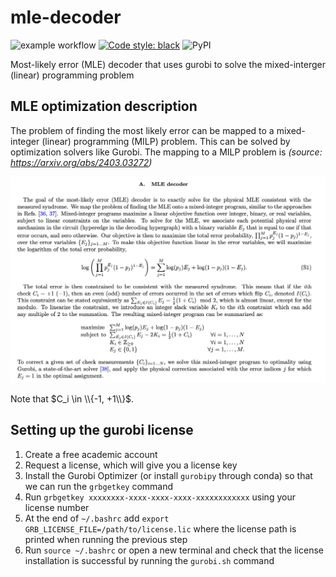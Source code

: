 # mle-decoder

![example workflow](https://github.com/MarcSerraPeralta/mle-decoder/actions/workflows/ci_pipeline.yaml/badge.svg)
[![Code style: black](https://img.shields.io/badge/code%20style-black-000000.svg)](https://github.com/psf/black)
![PyPI](https://img.shields.io/pypi/v/mle-decoder?label=pypi%20package)

Most-likely error (MLE) decoder that uses gurobi to solve the mixed-interger (linear) programming problem


## MLE optimization description

The problem of finding the most likely error can be mapped to a mixed-integer (linear) programming (MILP) problem. 
This can be solved by optimization solvers like Gurobi. The mapping to a MILP problem is _(source: https://arxiv.org/abs/2403.03272)_

![alt text](https://github.com/MarcSerraPeralta/mle-decoder/blob/main/images/mle_description.png?raw=true)

Note that $C_i \in \\{-1, +1\\}$. 


## Setting up the gurobi license

1. Create a free academic account
2. Request a license, which will give you a license key
3. Install the Gurobi Optimizer (or install `gurobipy` through conda) so that we can run the `grbgetkey` command
4. Run `grbgetkey xxxxxxxx-xxxx-xxxx-xxxx-xxxxxxxxxxxx` using your license number
5. At the end of `~/.bashrc` add `export GRB_LICENSE_FILE=/path/to/license.lic` where the license path is printed when running the previous step
6. Run `source ~/.bashrc` or open a new terminal and check that the license installation is successful by running the `gurobi.sh` command
